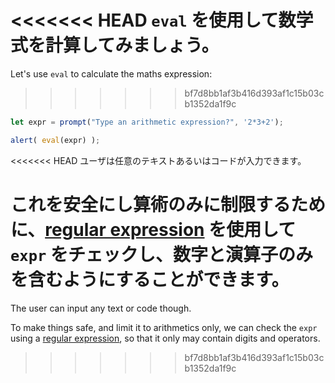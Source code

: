 <<<<<<< HEAD
`eval` を使用して数学式を計算してみましょう。
=======
Let's use `eval` to calculate the maths expression:
>>>>>>> bf7d8bb1af3b416d393af1c15b03cb1352da1f9c

```js demo run
let expr = prompt("Type an arithmetic expression?", '2*3+2');

alert( eval(expr) );
```

<<<<<<< HEAD
ユーザは任意のテキストあるいはコードが入力できます。

これを安全にし算術のみに制限するために、[regular expression](info:regular-expressions) を使用して `expr` をチェックし、数字と演算子のみを含むようにすることができます。
=======
The user can input any text or code though.

To make things safe, and limit it to arithmetics only, we can check the `expr` using a [regular expression](info:regular-expressions), so that it only may contain digits and operators.
>>>>>>> bf7d8bb1af3b416d393af1c15b03cb1352da1f9c
